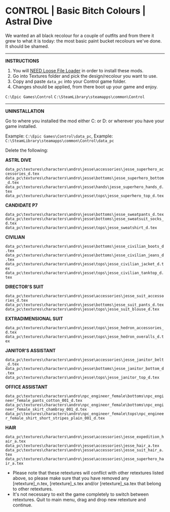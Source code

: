# CONTROL | Basic Bitch Colours | Astral Dive
We wanted an all black recolour for a couple of outfits and from there it grew to what it is today: the most basic paint bucket recolours we've done. It should be shamed.
______
**INSTRUCTIONS**

1) You will <a href="https://www.nexusmods.com/control/mods/11">NEED Loose File Loader</a> in order to install these mods.
2) Go into Textures folder and pick the design/recolour you want to use.
3) Copy and paste `data_pc` into your Control game folder.
4) Changes should be applied, from there boot up your game and enjoy.

`C:\Epic Games\Control`
`C:\SteamLibrary\steamapps\common\Control`
______
**UNINSTALLATION**
<p>Go to where you installed the mod either C: or D: or wherever you have your game installed.</p>

Example: `C:\Epic Games\Control\data_pc`,
Example: `C:\SteamLibrary\steamapps\common\Control\data_pc`

Delete the following:

**ASTRL DIVE**

`data_pc\textures\characters\andro\jesse\accessories\jesse_superhero_accessories_d.tex`
`data_pc\textures\characters\andro\jesse\bottoms\jesse_superhero_bottom_d.tex`
`data_pc\textures\characters\andro\jesse\hands\jesse_superhero_hands_d.tex`
`data_pc\textures\characters\andro\jesse\tops\jesse_superhero_top_d.tex`

**CANDIDATE P7**

`data_pc\textures\characters\andro\jesse\bottoms\jesse_sweatpants_d.tex`
`data_pc\textures\characters\andro\jesse\bottoms\jesse_sweatsuit_socks_d.tex`
`data_pc\textures\characters\andro\jesse\tops\jesse_sweatshirt_d.tex`

**CIVILIAN**

`data_pc\textures\characters\andro\jesse\bottoms\jesse_civilian_boots_d.tex`
`data_pc\textures\characters\andro\jesse\bottoms\jesse_civilian_jeans_d.tex`
`data_pc\textures\characters\andro\jesse\tops\jesse_civilian_jacket_d.tex`
`data_pc\textures\characters\andro\jesse\tops\jesse_civilian_tanktop_d.tex`

**DIRECTOR'S SUIT**

`data_pc\textures\characters\andro\jesse\accessories\jesse_suit_accessories_d.tex`
`data_pc\textures\characters\andro\jesse\bottoms\jesse_suit_pants_d.tex`
`data_pc\textures\characters\andro\jesse\tops\jesse_suit_blouse_d.tex`

**EXTRADIMENSIONAL SUIT**

`data_pc\textures\characters\andro\jesse\tops\jesse_hedron_accessories_d.tex`
`data_pc\textures\characters\andro\jesse\tops\jesse_hedron_overalls_d.tex`

**JANITOR'S ASSISTANT**

`data_pc\textures\characters\andro\jesse\accessories\jesse_janitor_belt_d.tex`
`data_pc\textures\characters\andro\jesse\bottoms\jesse_janitor_bottom_d.tex`
`data_pc\textures\characters\andro\jesse\tops\jesse_janitor_top_d.tex`

**OFFICE ASSISTANT**

`data_pc\textures\characters\andro\npc_engineer_female\bottoms\npc_engineer_female_pants_cotton_001_d.tex`
`data_pc\textures\characters\andro\npc_engineer_female\bottoms\npc_engineer_female_skirt_chambray_001_d.tex`
`data_pc\textures\characters\andro\npc_engineer_female\tops\npc_engineer_female_shirt_short_stripes_plain_001_d.tex`

**HAIR**

`data_pc\textures\characters\andro\jesse\accessories\jesse_expedition_hair_a.tex`
`data_pc\textures\characters\andro\jesse\accessories\jesse_hair_a.tex`
`data_pc\textures\characters\andro\jesse\accessories\jesse_suit_hair_a.tex`
`data_pc\textures\characters\andro\jesse\accessories\jesse_superhero_hair_a.tex`

- Please note that these retextures will conflict with other retextures listed above, so please make sure that you have removed any [retexture]_n.tex, [retexture]_s.tex and/or [retexture]_sa.tex that belong to other retextures.
- It's not necessary to exit the game completely to switch between retextures. Quit to main menu, drag and drop new retexture and continue.
